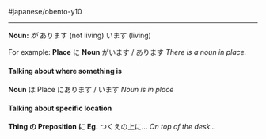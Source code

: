 #japanese/obento-y10

---
**Noun:** *が*    あります (not living)   います (living)

For example:
**Place** に **Noun** がいます  /  あります
*There is a noun in place.*

#### Talking about where something is
**Noun** は Place にあります /  います
*Noun is in place*

#### Talking about specific location
**Thing の Preposition に**
**Eg.** つくえの上に...
*On top of the desk...*